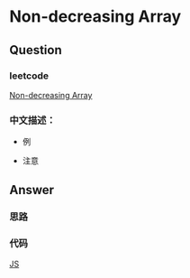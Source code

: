 # Non-decreasing Array

## Question

### leetcode

[Non-decreasing Array](https://leetcode.com/problems/non-decreasing-array/description/)

### 中文描述：

* 例

* 注意

## Answer

### 思路

### 代码

[JS]()
